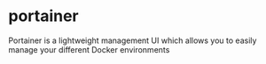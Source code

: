 # portainer
Portainer is a lightweight management UI which allows you to easily manage your different Docker environments 

